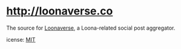 # <http://loonaverse.co>

The source for [Loonaverse](http://loonaverse.co), a Loona-related social post
aggregator.

icense: [MIT](./LICENSE.md)

